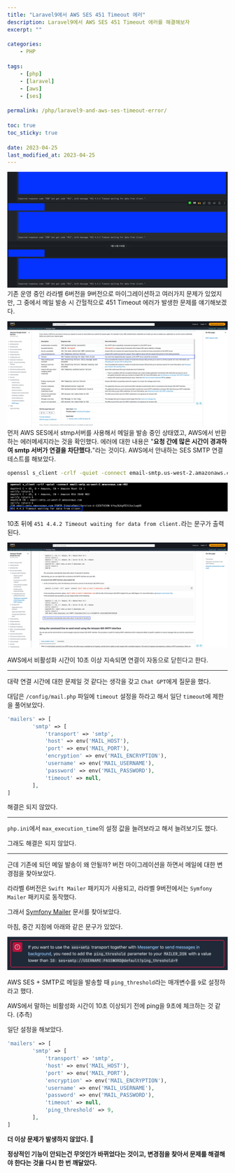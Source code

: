 ```yaml
---
title: "Laravel9에서 AWS SES 451 Timeout 에러"
description: Laravel9에서 AWS SES 451 Timeout 에러를 해결해보자
excerpt: ""

categories:
    - PHP

tags:
    - [php]
    - [laravel]
    - [aws]
    - [ses]

permalink: /php/laravel9-and-aws-ses-timeout-error/

toc: true
toc_sticky: true

date: 2023-04-25
last_modified_at: 2023-04-25
---
```


![에러](/assets/images/posts/laravel9-and-aws-ses-timeout-error/error.png "에러")
기존 운영 중인 라라벨 6버전을 9버전으로 마이그레이션하고 여러가지 문제가 있었지만, 그 중에서 메일 발송 시 간헐적으로 451 Timeout 에러가 발생한 문제를 얘기해보겠다.
<br>

![AWS SES 에러코드](/assets/images/posts/laravel9-and-aws-ses-timeout-error/aws_ses_response_code.png "AWS SES 에러코드")
먼저 AWS SES에서 stmp서버를 사용해서 메일을 발송 중인 상태였고, AWS에서 반환하는 에러메세지라는 것을 확인했다.
에러에 대한 내용은 "**요청 간에 많은 시간이 경과하여 smtp 서버가 연결을 차단했다.**"라는 것이다.
AWS에서 안내하는 SES SMTP 연결 테스트를 해보았다.
```bash
openssl s_client -crlf -quiet -connect email-smtp.us-west-2.amazonaws.com:465
```

![AWS SES SMTP 연결 테스트](/assets/images/posts/laravel9-and-aws-ses-timeout-error/smtp_test.png "AWS SES SMTP 연결 테스트")

10초 뒤에 `451 4.4.2 Timeout waiting for data from client.`라는 문구가 출력된다.

![AWS SES SMTP 연결 안내 문구](/assets/images/posts/laravel9-and-aws-ses-timeout-error/aws_ses_info.png "AWS SES 연결 안내 문구")

AWS에서 비활성화 시간이 10초 이상 지속되면 연결이 자동으로 닫힌다고 한다.

* * *
대략 연결 시간에 대한 문제일 것 같다는 생각을 갖고 `Chat GPT`에게 질문을 했다.

대답은 `/config/mail.php` 파일에 `timeout` 설정을 하라고 해서 일단 `timeout`에 제한을 풀어보았다.
```php
'mailers' => [
        'smtp' => [
            'transport' => 'smtp',
            'host' => env('MAIL_HOST'),
            'port' => env('MAIL_PORT'),
            'encryption' => env('MAIL_ENCRYPTION'),
            'username' => env('MAIL_USERNAME'),
            'password' => env('MAIL_PASSWORD'),
            'timeout' => null,
        ],
]
```

해결은 되지 않았다.
* * *

`php.ini`에서 `max_execution_time`의 설정 값을 늘려보라고 해서 늘려보기도 했다.
<br>

그래도 해결은 되지 않았다.

* * *

근데 기존에 되던 메일 발송이 왜 안될까? 버전 마이그레이션을 하면서 메일에 대한 변경점을 찾아보았다.

라라벨 6버전은 `Swift Mailer` 패키지가 사용되고, 라라벨 9버전에서는 `Symfony Mailer` 패키지로 동작했다.
<br>

그래서 [Symfony Mailer](https://symfony.com/doc/current/mailer.html) 문서를 찾아보았다.
<br>

마침, 중간 지점에 아래와 같은 문구가 있었다.

![심포니 안내 문구](/assets/images/posts/laravel9-and-aws-ses-timeout-error/symfony.png "심포니 안내 문구")

AWS SES + SMTP로 메일을 발송할 때 `ping_threshold`라는 매개변수를 `9`로 설정하라고 했다.
<br>

AWS에서 말하는 비활성화 시간이 10초 이상되기 전에 ping을 9초에 체크하는 것 같다. (추측)
<br>

일단 설정을 해보았다.

```php
'mailers' => [
        'smtp' => [
            'transport' => 'smtp',
            'host' => env('MAIL_HOST'),
            'port' => env('MAIL_PORT'),
            'encryption' => env('MAIL_ENCRYPTION'),
            'username' => env('MAIL_USERNAME'),
            'password' => env('MAIL_PASSWORD'),
            'timeout' => null,
            'ping_threshold' => 9,
        ],
]
```

**더 이상 문제가 발생하지 않았다. 🎉**
<br>

**정상적인 기능이 안되는건 무엇인가 바뀌었다는 것이고, 변경점을 찾아서 문제를 해결해야 한다는 것을 다시 한 번 깨달았다.**